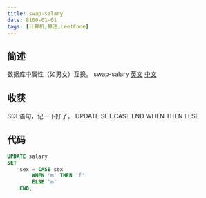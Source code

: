 ```yaml
---
title: swap-salary
date: 8100-01-01
tags: [计算机,算法,LeetCode]
---
```

## 简述
数据库中属性（如男女）互换。
swap-salary [英文](https://leetcode.com/problems/swap-salary/) [中文](https://leetcode-cn.com/problems/swap-salary/)
## 收获
SQL语句，记一下好了。
UPDATE SET CASE END WHEN THEN ELSE
<!-- more -->

## 代码
```SQL
UPDATE salary 
SET
    sex = CASE sex
        WHEN 'm' THEN 'f'
        ELSE 'm'
    END;

```
